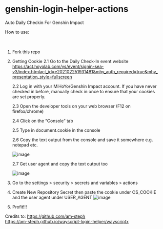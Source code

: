 # genshin-login-helper-actions

Auto Daily Checkin For Genshin Impact

How to use:
<br />
<br />
<br />
1. Fork this repo

2. Getting Cookie
   2.1 Go to the Daily Check-In event website https://act.hoyolab.com/ys/event/signin-sea-v3/index.htmlact_id=e202102251931481&mhy_auth_required=true&mhy_presentation_style=fullscreen
   
   2.2 Log in with your MiHoYo/Genshin Impact account.
       If you have never checked in before, manually check in once to ensure that your cookies are set properly.
       
   2.3 Open the developer tools on your web browser (F12 on firefox/chrome)
   
   2.4 Click on the “Console” tab
   
   2.5 Type in document.cookie in the console
   
   2.6 Copy the text output from the console and save it somewhere e.g. notepad etc.

   ![image](https://github.com/Dekerz12/genshin-login-helper-actions/assets/124056161/c37531ca-e6f4-44cd-bb84-a5fc1be1a512)
   
   2.7 Get user agent and copy the text output too
   
   ![image](https://github.com/Dekerz12/genshin-login-helper-actions/assets/124056161/b78361fb-4435-4156-b468-c0c4fbd5aae0)

    
3. Go to the settings > security > secrets and variables > actions

4. Create New Repository Secret then paste the cookie under OS_COOKIE and the user agent under USER_AGENT
   ![image](https://github.com/Dekerz12/genshin-login-helper-actions/assets/124056161/9f43550c-6864-4cec-9cf6-bda538e53f83)
   
5. Profit!!!

Credits to: 
https://github.com/am-steph
<br />
https://am-steph.github.io/wayscript-login-helper/wayscriptx

